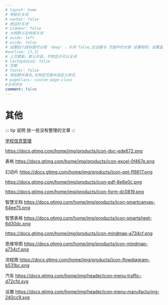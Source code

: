 ```yaml
---
# layout: home
# 导航栏关闭
# navbar: false
# 侧边栏关闭
# sidebar: false
# 大纲默认右侧或关闭
# aside: left
# aside: false
# 设置到六级标题可以用 'deep' ，关闭 false,此设置与 页面中的大纲 设置相同，会覆盖！
#outline: [2,3]
# 上次更新，默认开启，不想显示可以关闭
# lastUpdated: false
# 页脚
# footer: false
# 添加额外类名,在特定页面中自定义样式
# pageClass: custom-page-class
#关闭评论
comment: false
---
```

# 其他

::: tip 说明
放一些没有整理的文章
:::

[学校信息管理](./edu.md)




https://docs.gtimg.com/home/img/products/icon-doc-ede672.png

表格
https://docs.gtimg.com/home/img/products/icon-excel-0f467e.png

幻动片
https://docs.gtimg.com/home/img/products/icon-ppt-ff8617.png

https://docs.gtimg.com/home/img/products/icon-pdf-8e6e0c.png

https://docs.gtimg.com/home/img/products/icon-form-dc0819.png

智慧文档
https://docs.gtimg.com/home/img/products/icon-smartcanvas-64ee75.png

智慧表格
https://docs.gtimg.com/home/img/products/icon-smartsheet-6d30dc.png

https://docs.gtimg.com/home/img/products/icon-mindmap-a734cf.png

思维导图
https://docs.gtimg.com/home/img/products/icon-mindmap-a734cf.png

流程图
https://docs.gtimg.com/home/img/products/icon-flowdiagram-b531bc.png

汽车
https://docs.gtimg.com/home/img/header/icon-menu-traffic-d72cfd.svg

设置
https://docs.gtimg.com/home/img/header/icon-menu-manufacturing-240cc9.svg
